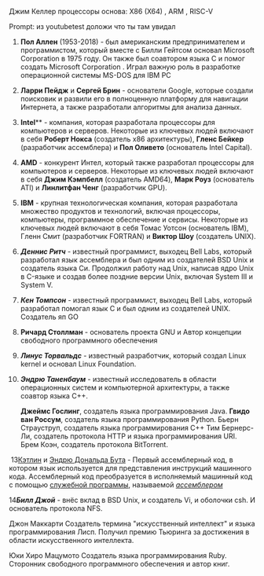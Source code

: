 Джим Келлер
 процессоры основа: X86 (X64) , ARM , RISC-V

Prompt: из youtubetest доложи что ты там увидал



1. ﻿**Пол Аллен** (1953-2018) - был американским предпринимателем и программистом, который вместе с Билли Гейтсом основал Microsoft Corporation в 1975 году. Он также был соавтором языка C и помог создать Microsoft Corporation . Играл важную роль в разработке операционной системы MS-DOS для IBM PC

3. **Ларри Пейдж** и **Сергей Брин** - основатели Google, которые создали поисковик и развили его в полноценную платформу для навигации Интернета, а также разработали алгоритмы для анализа данных.

4. **Intel**** - компания, которая разработала процессоры для компьютеров и серверов. Некоторые из ключевых людей включают в себя **Роберт Нокса** (создатель x86 архитектуры), **Гленс Бейкер** (разработчик ассемблера) и **Пол Оливето** (основатель Intel Capital).

5. **AMD** - конкурент Интел, который также разработал процессоры для компьютеров и серверов. Некоторые из ключевых людей включают в себя **Джим Кэмпбелл** (создатель AMD64), **Марк Роуз** (основатель ATI) и **Линлитфан Ченг** (разработчик GPU).

6. **IBM** - крупная технологическая компания, которая разработала множество продуктов и технологий, включая процессоры, компьютеры, программное обеспечение и сервисы. Некоторые из ключевых людей включают в себя Томас Уотсон (основатель IBM), Гленн Смит (разработчик FORTRAN) и **Виктор Шоу** (создатель UNIX).

7. ***Деннис Ритч*** - известный программист, выходец Bell Labs, который разработал язык ассемблера и был одним из создателей BSD Unix и создатель языка Си. Продолжил работу над Unix, написав ядро Unix в C-языке и создав более поздние версии Unix, включая System III и System V.

9. ***Кен Томпсон*** - известный программист, выходец Bell Labs, который разработал помогал язык С и был одним из создателей UNIX. Создатель яп GO

10. **Ричард Столлман** - основатель проекта GNU и Автор концепции свободного программного обеспечения

11. ***Линус Торвальдс*** - известный разработчик, который создал Linux kernel и основал Linux Foundation.

12. ***Эндрю Таненбаум*** - известный исследователь в области операционных систем и компьютерной архитектуры, а также соавтор языка C++.

	**Джеймс Гослинг**, создатель языка программирования Java.
	**Гвидо ван Россум**, создатель языка программирования Python.
	Бьерн Страуструп, создатель языка программирования C++
	Тим Бернерс-Ли, создатель протокола HTTP и языка программирования URI.
	Брем Коэн, создатель протокола BitTorrent.

 13[Кэтлин](https://en.wikipedia.org/wiki/Kathleen_Booth "Кэтлин Бут") и [Эндрю Дональда Бута](https://en.wikipedia.org/wiki/Andrew_Donald_Booth "Эндрю Дональд Бут") - Первый ассемблерный код, в котором язык используется для представления инструкций машинного кода. Ассемблерный код преобразуется в исполняемый машинный код с помощью [служебной программы](https://en.wikipedia.org/wiki/Utility_software "Служебное программное обеспечение"), называемой _[ассемблером](https://en.wikipedia.org/wiki/Assembler_(computing))_

14***Билл Джой*** - внёс вклад в BSD Unix, и создатель Vi, и оболочки csh. И основатель протокола NFS.




Джон Маккарти Создатель термина "искусственный интеллект" и языка программирования Лисп. Получил премию Тьюринга за достижения в области искусственного интеллекта.

Юки Хиро Мацумото  Создатель языка программирования Ruby. Сторонник свободного программного обеспечения и автор книг.



